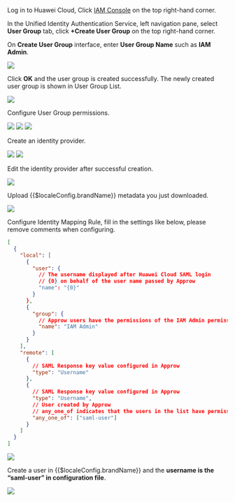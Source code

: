 <IntegrationDetailCard title="Setup Huawei Cloud Configuration">

Log in to Huawei Cloud, Click <a class="strong" href="https://console.huaweicloud.com/iam" target="_blank">IAM Console</a> on the top right-hand corner. 

In the Unified Identity Authentication Service, left navigation pane, select **User Group** tab, click **+Create User Group** on the top right-hand corner.

On **Create User Group** interface, enter **User Group Name** such as **IAM Admin**.

<img src="~@imagesZhCn/integration/huawei-cloud/2-1.png" class="md-img-padding" />

Click **OK** and the user group is created successfully. The newly created user group is shown in User Group List.

<img src="~@imagesZhCn/integration/huawei-cloud/2-2.png" class="md-img-padding" />

Configure User Group permissions.

<img src="~@imagesZhCn/integration/huawei-cloud/2-3.png" class="md-img-padding" />

<img src="~@imagesZhCn/integration/huawei-cloud/2-4.png" class="md-img-padding" />

<img src="~@imagesZhCn/integration/huawei-cloud/2-5.png" class="md-img-padding" />

Create an identity provider.

<img src="~@imagesZhCn/integration/huawei-cloud/2-6.png" class="md-img-padding" />

<img src="~@imagesZhCn/integration/huawei-cloud/2-7.png" class="md-img-padding" />

Edit the identity provider after successful creation.

<img src="~@imagesZhCn/integration/huawei-cloud/2-8.png" class="md-img-padding" />

Upload {{$localeConfig.brandName}} metadata you just downloaded.

<img src="~@imagesZhCn/integration/huawei-cloud/2-9.png" class="md-img-padding" />

Configure Identity Mapping Rule, fill in the settings like below, please remove comments when configuring.

```json
[
  {
    "local": [
      {
        "user": {
          // The username displayed after Huawei Cloud SAML login
          // {0} on behalf of the user name passed by Approw
          "name": "{0}"
        }
      },
      {
        "group": {
          // Approw users have the permissions of the IAM Admin permission group after logging in
          "name": "IAM Admin"
        }
      }
    ],
    "remote": [
      {
        // SAML Response key value configured in Approw
        "type": "Username"
      },
      {
        // SAML Response key value configured in Approw
        "type": "Username",
        // User created by Approw
        // any_one_of indicates that the users in the list have permission to log in
        "any_one_of": ["saml-user"]
      }
    ]
  }
]
```

<img src="~@imagesZhCn/integration/huawei-cloud/2-10.png" class="md-img-padding" />

Create a user in {{$localeConfig.brandName}} and the **username is the “saml-user” in configuration file**.

<img src="~@imagesZhCn/integration/huawei-cloud/2-11.png" class="md-img-padding" />

</IntegrationDetailCard>
